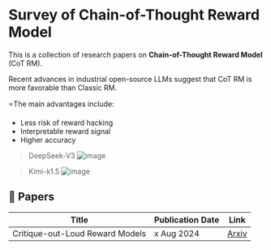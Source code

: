# Survey of Chain-of-Thought Reward Model

This is a collection of research papers on __Chain-of-Thought Reward Model__ (CoT RM).

Recent advances in industrial open-source LLMs suggest that CoT RM is more favorable than Classic RM.

:star:The main advantages include:
- Less risk of reward hacking
- Interpretable reward signal
- Higher accuracy

> DeepSeek-V3
![image](https://github.com/user-attachments/assets/5d2881df-055a-46cf-b6fa-cbd1d32932f5)

> Kimi-k1.5
![image](https://github.com/user-attachments/assets/c1cc4c45-7e10-4701-908f-225e9233924a)


## 📖 Papers  

| Title | Publication Date | Link |
|---------------------------------|------------------------|---------------------------------|
| Critique-out-Loud Reward Models | x Aug 2024 | [Arxiv](https://arxiv.org/abs/2408.11791) |

